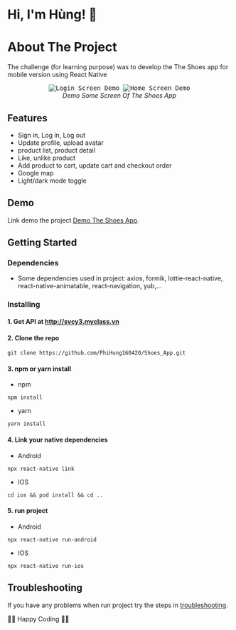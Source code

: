 # Hi, I'm Hùng! 👋

# About The Project

The challenge (for learning purpose) was to develop the The Shoes app for mobile version using React Native

<p align="center" >
  <kbd>
    <img src="https://github.com/PhiHung160420/Shoes_App/blob/master/src/assets/gif/loginscreen.gif" title="Login Screen Demo" float="left">
  </kbd>
  <kbd>
    <img src="https://github.com/PhiHung160420/Shoes_App/blob/master/src/assets/gif/homescreen.gif" title="Home Screen Demo" float="left">
  </kbd>
  <br>
  <em>Demo Some Screen Of The Shoes App</em>
</p>

## Features

- Sign in, Log in, Log out
- Update profile, upload avatar
- product list, product detail
- Like, unlike product
- Add product to cart, update cart and checkout order
- Google map
- Light/dark mode toggle

## Demo

Link demo the project [Demo The Shoes App](https://pages.github.com/).

## Getting Started

### Dependencies

- Some dependencies used in project: axios, formik, lottie-react-native, react-native-animatable, react-navigation, yub,...

### Installing

#### 1. Get API at http://svcy3.myclass.vn

#### 2. Clone the repo

```
git clone https://github.com/PhiHung160420/Shoes_App.git
```

#### 3. npm or yarn install

- npm

```
npm install
```

- yarn

```
yarn install
```

#### 4. Link your native dependencies

- Android

```
npx react-native link
```

- IOS

```
cd ios && pod install && cd ..
```

#### 5. run project

- Android

```
npx react-native run-android
```

- IOS

```
npx react-native run-ios
```

## Troubleshooting

If you have any problems when run project try the steps in [troubleshooting](https://reactnative.dev/docs/environment-setup).

🙈🙈 Happy Coding 🙈🙈

